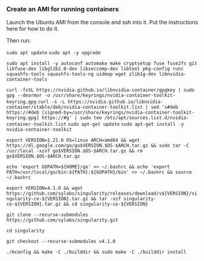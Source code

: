 ### Create an AMI for running containers

Launch the Ubuntu AMI from the console and ssh into it.
Put the instructions here for how to do it.

Then run:


``sudo apt update``
``sudo apt -y upgrade``

``sudo apt install -y autoconf automake make cryptsetup fuse fuse2fs git libfuse-dev libglib2.0-dev libseccomp-dev libtool pkg-config runc squashfs-tools squashfs-tools-ng uidmap wget zlib1g-dev libnvidia-container-tools``

``curl -fsSL https://nvidia.github.io/libnvidia-container/gpgkey | sudo gpg --dearmor -o /usr/share/keyrings/nvidia-container-toolkit-keyring.gpg``
``curl -s -L https://nvidia.github.io/libnvidia-container/stable/deb/nvidia-container-toolkit.list | sed 's#deb https://#deb [signed-by=/usr/share/keyrings/nvidia-container-toolkit-keyring.gpg] https://#g' | sudo tee /etc/apt/sources.list.d/nvidia-container-toolkit.list``
``sudo apt-get update``
``sudo apt-get install -y nvidia-container-toolkit``

``export VERSION=1.21.6 OS=linux ARCH=amd64 && wget https://dl.google.com/go/go$VERSION.$OS-$ARCH.tar.gz && sudo tar -C /usr/local -xzvf go$VERSION.$OS-$ARCH.tar.gz && rm go$VERSION.$OS-$ARCH.tar.gz``


``echo 'export GOPATH=${HOME}/go' >> ~/.bashrc && echo 'export PATH=/usr/local/go/bin:${PATH}:${GOPATH}/bin' >> ~/.bashrc && source ~/.bashrc``

``export VERSION=4.1.0 && wget https://github.com/sylabs/singularity/releases/download/v${VERSION}/singularity-ce-${VERSION}.tar.gz && tar -xzf singularity-ce-${VERSION}.tar.gz && cd singularity-ce-${VERSION}``

``git clone --recurse-submodules https://github.com/sylabs/singularity.git``

``cd singularity``

``git checkout --recurse-submodules v4.1.0``

``./mconfig && make -C ./builddir && sudo make -C ./builddir install``
